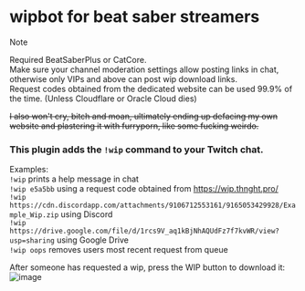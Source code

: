 # wipbot for beat saber streamers

> [!NOTE]
> Required BeatSaberPlus or CatCore.  
> Make sure your channel moderation settings allow posting links in chat, otherwise only VIPs and above can post wip download links.  
> Request codes obtained from the dedicated website can be used 99.9% of the time. (Unless Cloudflare or Oracle Cloud dies)

~~I also won't cry, bitch and moan, ultimately ending up defacing my own website and plastering it with furryporn, like some fucking weirdo.~~

### This plugin adds the ``!wip`` command to your Twitch chat.  
Examples:  
``!wip`` prints a help message in chat  
``!wip e5a5bb`` using a request code obtained from https://wip.thnght.pro/  
``!wip https://cdn.discordapp.com/attachments/9106712553161/9165053429928/Example_Wip.zip`` using Discord  
``!wip https://drive.google.com/file/d/1rcs9V_aq1kBjNhAQUdFz7f7kvWR/view?usp=sharing`` using Google Drive  
``!wip oops`` removes users most recent request from queue

After someone has requested a wip, press the WIP button to download it:
![image](https://user-images.githubusercontent.com/45233053/205438155-c58a499b-1b7a-4049-af67-30d15e1b1f6e.png)


